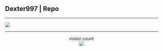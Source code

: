 ## Dexter997 | Repo



---



<a href=#><img src="https://user-images.githubusercontent.com/2543511/81287318-dc926d80-9062-11ea-9f5a-0585ee67fe86.gif"></a>



---



<p align="center"> 
  visitor count<br>
  <img src="https://profile-counter.glitch.me/insolitum/count.svg" />
</p>
